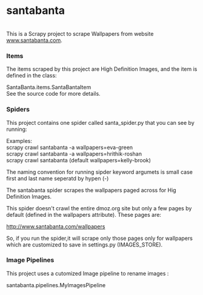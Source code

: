 
**<h1>santabanta</h1>**    
This is a Scrapy project to scrape Wallpapers from website www.santabanta.com.  

**<h3>Items</h3>**    

The items scraped by this project are High Definition Images, and the item is defined in the class:  

SantaBanta.items.SantaBantaItem  
See the source code for more details.      

**<h3>Spiders</h3>**    

This project contains one spider called santa_spider.py that you can see by running:   

Examples:   
scrapy crawl santabanta -a wallpapers=eva-green   
scrapy crawl santabanta -a wallpapers=hrithik-roshan   
scrapy crawl santabanta (default wallpapers=kelly-brook)   

The naming convention for running sipder keyword argumets is small case first and last name seperatd by hypen (-)    

The santabanta spider scrapes the wallpapers paged across for Hig Definition Images.     

This spider doesn't crawl the entire dmoz.org site but only a few pages by default (defined in the wallpapers attribute).     These pages are:    

http://www.santabanta.com/wallpapers    

So, if you run the spider,it will scrape only those pages only for wallpapers which are customized to save in settings.py (IMAGES_STORE).   

**<h3>Image Pipelines</h3>**      

This project uses a cutomized Image pipeline to rename images :    

santabanta.pipelines.MyImagesPipeline    
